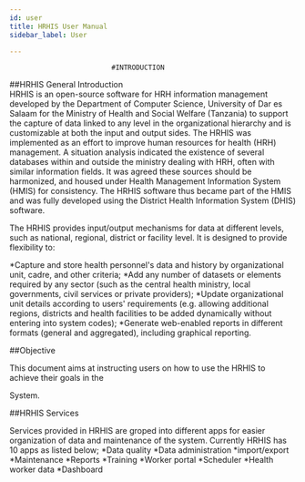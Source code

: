 ```yaml
---
id: user
title: HRHIS User Manual
sidebar_label: User

---
```


                             #INTRODUCTION
  ##HRHIS General Introduction                                                    
HRHIS is an open-source software for HRH information management developed by the Department of
Computer Science, University of Dar es Salaam for the Ministry of Health and Social Welfare
(Tanzania) to support the capture of data linked to any level in the organizational hierarchy
and is customizable at both the input and output sides.
The HRHIS was implemented as an effort to improve human resources for health (HRH) management.
A situation analysis indicated the existence of several databases within and outside the
ministry dealing with HRH, often with similar information fields. It was agreed these sources
should be harmonized, and housed under Health Management Information System (HMIS) for
consistency. The HRHIS software thus became part of the HMIS and was fully developed using the
District Health Information System (DHIS) software.

The HRHIS provides input/output mechanisms for data at different levels, such as national,
regional, district or facility level. It is designed to provide flexibility to:

*Capture and store health personnel's data and history by organizational unit, cadre, and other
criteria;
*Add any number of datasets or elements required by any sector (such as the central health
  ministry, local governments, civil services or private providers);
*Update organizational unit details according to users' requirements (e.g. allowing additional
  regions, districts and health facilities to be added dynamically without entering into system
  codes);
*Generate web-enabled reports in different formats (general and aggregated), including
graphical reporting.

##Objective

This document aims at instructing users on how to use the HRHIS to achieve their goals in the

System.


##HRHIS Services

Services provided in HRHIS are groped into different apps for easier organization of data and maintenance of the system. Currently HRHIS has 10 apps as listed below;
*Data quality
*Data administration
*import/export
*Maintenance
*Reports
*Training
*Worker portal
*Scheduler
*Health worker data
*Dashboard
